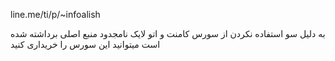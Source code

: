 line.me/ti/p/~infoalish

به  دلیل سو استفاده نکردن  از سورس کامنت و اتو لایک نامجدود  منبع  اصلی برداشته شده است
میتوانید این سورس را خریداری کنید

